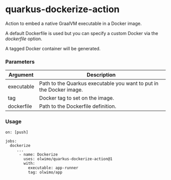 # quarkus-dockerize-action

Action to embed a native GraalVM executable in a Docker image.

A default Dockerfile is used but you can specify a custom Docker via the *dockerfile* option.

A tagged Docker container will be generated.

### Parameters

| Argument   | Description |
|--------|-------------|
| executable | Path to the Quarkus executable you want to put in the Docker image. |
| tag | Docker tag to set on the image. |
| dockerfile | Path to the Dockerfile definition. |

### Usage

```
on: [push]

jobs:
  dockerize
     ...
      - name: Dockerize
        uses: olwimo/quarkus-dockerize-action@1
        with:
          executable: app-runner
          tag: olwimo/app
```
